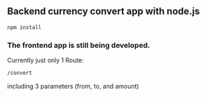 ## Backend currency convert app with node.js

```bash
npm install
```
### The frontend app is still being developed.

Currently just only 1 Route:
```bash
/convert
```
including 3 parameters (from, to, and amount)
